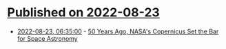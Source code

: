 # [Published on 2022-08-23](index.md)

* [2022-08-23, 06:35:00](https://soylentnews.org/article.pl?sid=22/08/22/047222&from=rss) - [50 Years Ago, NASA's Copernicus Set the Bar for Space Astronomy](https://soylentnews.org/article.pl?sid=22/08/22/047222&from=rss)
